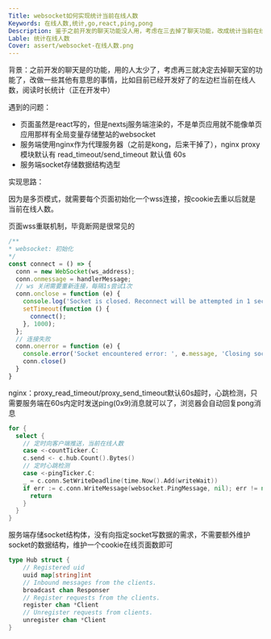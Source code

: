 ```yaml
---
Title: websocket如何实现统计当前在线人数
Keywords: 在线人数,统计,go,react,ping,pong
Description: 鉴于之前开发的聊天功能没人用，考虑在三去掉了聊天功能，改成统计当前在线人数
Lable: 统计在线人数
Cover: assert/websocket-在线人数.png
---
```


背景：之前开发的聊天是的功能，用的人太少了，考虑再三就决定去掉聊天室的功能了，改做一些其他有意思的事情，比如目前已经开发好了的左边栏当前在线人数，阅读时长统计（正在开发中）

遇到的问题：

- 页面虽然是react写的，但是nextsj服务端渲染的，不是单页应用就不能像单页应用那样有全局变量存储整站的websocket
- 服务端使用nginx作为代理服务器（之前是kong，后来干掉了），nginx proxy模块默认有 read_timeout/send_timeout 默认值 60s
- 服务端socket存储数据结构选型

实现思路：

因为是多页模式，就需要每个页面初始化一个wss连接，按cookie去重以后就是当前在线人数。

页面wss重联机制，毕竟断网是很常见的

```jsx
/**
* websocket: 初始化 
*/
const connect = () => {
  conn = new WebSocket(ws_address);
  conn.onmessage = handlerMessage;
  // ws 关闭需要重新连接，每隔1s尝试1次
  conn.onclose = function (e) {
    console.log('Socket is closed. Reconnect will be attempted in 1 second.', e.reason);
    setTimeout(function () {
      connect();
    }, 1000);
  };
  // 连接失败
  conn.onerror = function (e) {
    console.error('Socket encountered error: ', e.message, 'Closing socket');
    conn.close()
  }
}
```

nginx：proxy_read_timeout/proxy_send_timeout默认60s超时，心跳检测，只需要服务端在60s内定时发送ping(0x9)消息就可以了，浏览器会自动回复pong消息

```go
for {
  select {
    // 定时向客户端推送，当前在线人数
    case <-countTicker.C:
    c.send <- c.hub.Count().Bytes()
    // 定时心跳检测
    case <-pingTicker.C:
    _ = c.conn.SetWriteDeadline(time.Now().Add(writeWait))
    if err := c.conn.WriteMessage(websocket.PingMessage, nil); err != nil {
      return
    }
  }
}
```

服务端存储socket结构体，没有向指定socket写数据的需求，不需要额外维护socket的数据结构，维护一个cookie在线页面数即可

```go
type Hub struct {
	// Registered uid
	uuid map[string]int
	// Inbound messages from the clients.
	broadcast chan Responser
	// Register requests from the clients.
	register chan *Client
	// Unregister requests from clients.
	unregister chan *Client
}
```






